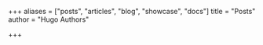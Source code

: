 +++
aliases = ["posts", "articles", "blog", "showcase", "docs"]
title = "Posts"
author = "Hugo Authors"

+++
